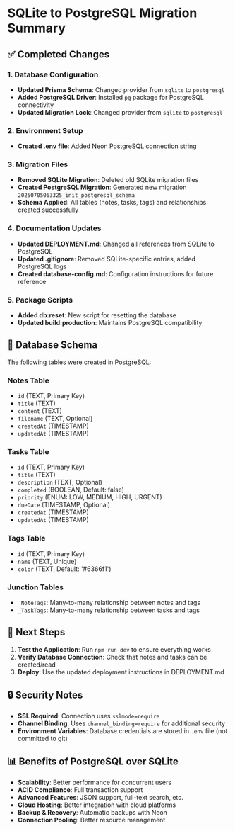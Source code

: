 # SQLite to PostgreSQL Migration Summary

## ✅ Completed Changes

### 1. Database Configuration

- **Updated Prisma Schema**: Changed provider from `sqlite` to `postgresql`
- **Added PostgreSQL Driver**: Installed `pg` package for PostgreSQL connectivity
- **Updated Migration Lock**: Changed provider from `sqlite` to `postgresql`

### 2. Environment Setup

- **Created .env file**: Added Neon PostgreSQL connection string

### 3. Migration Files

- **Removed SQLite Migration**: Deleted old SQLite migration files
- **Created PostgreSQL Migration**: Generated new migration `20250705063325_init_postgresql_schema`
- **Schema Applied**: All tables (notes, tasks, tags) and relationships created successfully

### 4. Documentation Updates

- **Updated DEPLOYMENT.md**: Changed all references from SQLite to PostgreSQL
- **Updated .gitignore**: Removed SQLite-specific entries, added PostgreSQL logs
- **Created database-config.md**: Configuration instructions for future reference

### 5. Package Scripts

- **Added db:reset**: New script for resetting the database
- **Updated build:production**: Maintains PostgreSQL compatibility

## 🔧 Database Schema

The following tables were created in PostgreSQL:

### Notes Table

- `id` (TEXT, Primary Key)
- `title` (TEXT)
- `content` (TEXT)
- `filename` (TEXT, Optional)
- `createdAt` (TIMESTAMP)
- `updatedAt` (TIMESTAMP)

### Tasks Table

- `id` (TEXT, Primary Key)
- `title` (TEXT)
- `description` (TEXT, Optional)
- `completed` (BOOLEAN, Default: false)
- `priority` (ENUM: LOW, MEDIUM, HIGH, URGENT)
- `dueDate` (TIMESTAMP, Optional)
- `createdAt` (TIMESTAMP)
- `updatedAt` (TIMESTAMP)

### Tags Table

- `id` (TEXT, Primary Key)
- `name` (TEXT, Unique)
- `color` (TEXT, Default: '#6366f1')

### Junction Tables

- `_NoteTags`: Many-to-many relationship between notes and tags
- `_TaskTags`: Many-to-many relationship between tasks and tags

## 🚀 Next Steps

1. **Test the Application**: Run `npm run dev` to ensure everything works
2. **Verify Database Connection**: Check that notes and tasks can be created/read
3. **Deploy**: Use the updated deployment instructions in DEPLOYMENT.md

## 🔒 Security Notes

- **SSL Required**: Connection uses `sslmode=require`
- **Channel Binding**: Uses `channel_binding=require` for additional security
- **Environment Variables**: Database credentials are stored in `.env` file (not committed to git)

## 📊 Benefits of PostgreSQL over SQLite

- **Scalability**: Better performance for concurrent users
- **ACID Compliance**: Full transaction support
- **Advanced Features**: JSON support, full-text search, etc.
- **Cloud Hosting**: Better integration with cloud platforms
- **Backup & Recovery**: Automatic backups with Neon
- **Connection Pooling**: Better resource management
